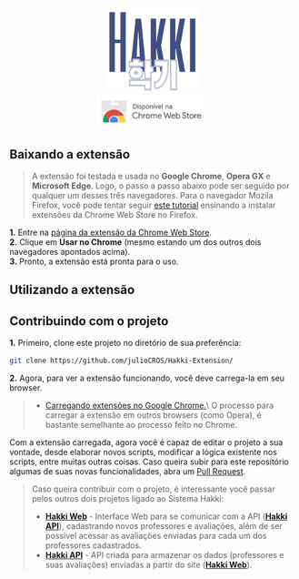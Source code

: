 <p align = "center">
<img width="170" src="https://github.com/julioCROS/Hakki-Extension/blob/main/images/hakki_title.png"></br>
<img width="200" src="https://github.com/julioCROS/Hakki-Extension/blob/main/images/extension.png">
</p>

## Baixando a extensão
> A extensão foi testada e usada no **Google Chrome**, **Opera GX** e **Microsoft Edge**. Logo, o passo a passo abaixo pode ser seguido por qualquer um desses três navegadores. Para o navegador Mozila Firefox, você pode tentar seguir [este tutorial](https://olhardigital.com.br/2018/04/02/dicas-e-tutoriais/como-instalar-extensoes-do-navegador-chrome-no-firefox/) ensinando a instalar extensões da Chrome Web Store no Firefox.

**1.** Entre na [página da extensão da Chrome Web Store](https://chrome.google.com/webstore?hl=pt-br). </br>
**2.** Clique em **Usar no Chrome** (mesmo estando um dos outros dois navegadores apontados acima). </br>
**3.** Pronto, a extensão está pronta para o uso.


## Utilizando a extensão

## Contribuindo com o projeto

**1.** Primeiro, clone este projeto no diretório de sua preferência:
```bash
git clone https://github.com/julioCROS/Hakki-Extension/
```

**2.** Agora, para ver a extensão funcionando, você deve carrega-la em seu browser. 
> - [Carregando extensões no Google Chrome.](https://support.google.com/chrome/a/answer/2714278?hl=pt-BR#:~:text=Acesse%20chrome%3A%2F%2Fextensions%2F.,pasta%20do%20app%20ou%20extensão.)\
> O processo para carregar a extensão em outros browsers (como Opera), é bastante semelhante ao processo feito no Chrome.

Com a extensão carregada, agora você é capaz de editar o projeto a sua vontade, desde elaborar novos scripts, modificar a lógica existente nos scripts, entre muitas outras coisas. Caso queira subir para este repositório algumas de suas novas funcionalidades, abra um [Pull Request](https://docs.github.com/pt/pull-requests/collaborating-with-pull-requests/proposing-changes-to-your-work-with-pull-requests/creating-a-pull-request).

>Caso queira contribuir com o projeto, é interessante você passar pelos outros dois projetos ligado ao Sistema Hakki:
> - [**Hakki Web**](https://github.com/julioCROS/Hakki-Web) - Interface Web para se comunicar com a API ([**Hakki API**](https://github.com/julioCROS/Hakki-API)), cadastrando novos professores e avaliações, além de ser possivel acessar as avaliações enviadas para cada um dos professores cadastrados.
> - [**Hakki API**](https://github.com/julioCROS/Hakki-API) - API criada para armazenar os dados (professores e suas avaliações) enviadas a partir do site ([**Hakki Web**](https://github.com/julioCROS/Hakki-Web/)).
